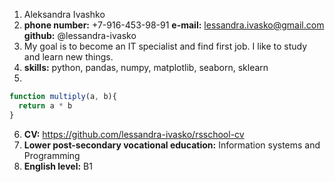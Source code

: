 1. Aleksandra Ivashko
2. **phone number:** +7-916-453-98-91
**e-mail:** lessandra.ivasko@gmail.com
**github:** @lessandra-ivasko
3. My goal is to become an IT specialist and find first job. I like to study and learn new things.
4. **skills:** python, pandas, numpy, matplotlib, seaborn, sklearn
5.
```javascript
function multiply(a, b){
  return a * b
}
```
6. **CV:** https://github.com/lessandra-ivasko/rsschool-cv
7. **Lower post-secondary vocational education:** Information systems and Programming
8. **English level:** B1